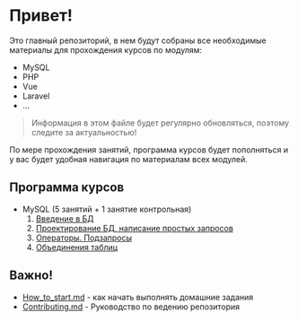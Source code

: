 # Привет!

Это главный репозиторий, в нем будут собраны все необходимые материалы для прохождения курсов по модулям:

- MySQL
- PHP
- Vue
- Laravel
- ...



> Информация в этом файле будет регулярно обновляться, поэтому следите за актуальностью!



По мере прохождения занятий, программа курсов будет пополняться и у вас будет удобная навигация по материалам всех модулей.



## Программа курсов



- MySQL (5 занятий + 1 занятие контрольная)
  1. [ Введение в БД](./src/mysql/lesson_1.md) 
  2. [ Проектирование БД, написание простых запросов](./src/mysql/lesson_2.md)
  3. [ Операторы. Подзапросы](./src/mysql/lesson_3.md)
  4. [ Объединения таблиц](./src/mysql/lesson_4.md)




## Важно!

- [How_to_start.md](./How_to_start.md) -  как начать выполнять домашние задания
- [Contributing.md](./Contributing.md) -  Руководство по ведению репозитория



